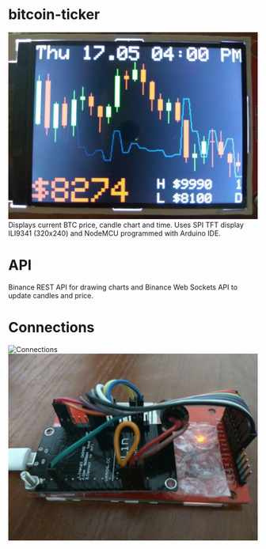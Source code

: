# bitcoin-ticker
![BTC Ticker](photo.jpg)
Displays current BTC price, candle chart and time.
Uses SPI TFT display ILI9341 (320x240) and NodeMCU programmed with Arduino IDE.

# API
Binance REST API for drawing charts and Binance Web Sockets API to update candles and price.

# Connections
![Connections](http://embedded-lab.com/blog/wp-content/uploads/2017/02/pinconnections.png)
![BTC Ticker](photo2.jpg)
